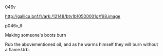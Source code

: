 046v

http://gallica.bnf.fr/ark:/12148/btv1b10500001g/f98.image


p046v_6

Making someone's boots burn



Rub the abovementioned oil, and as he warms himself they will burn without a flame.Urb.